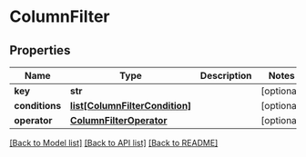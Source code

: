 # ColumnFilter

## Properties
Name | Type | Description | Notes
------------ | ------------- | ------------- | -------------
**key** | **str** |  | [optional] 
**conditions** | [**list[ColumnFilterCondition]**](ColumnFilterCondition.md) |  | [optional] 
**operator** | [**ColumnFilterOperator**](ColumnFilterOperator.md) |  | [optional] 

[[Back to Model list]](../README.md#documentation-for-models) [[Back to API list]](../README.md#documentation-for-api-endpoints) [[Back to README]](../README.md)

